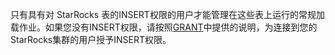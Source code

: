 
只有具有对 StarRocks 表的INSERT权限的用户才能管理在这些表上运行的常规加载作业。如果您没有INSERT权限，请按照[GRANT](../../sql-reference/sql-statements/account-management/GRANT.md)中提供的说明，为连接到您的StarRocks集群的用户授予INSERT权限。
